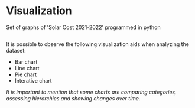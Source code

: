 # Visualization
Set of graphs of 'Solar Cost 2021-2022' programmed in python
##
It is possible to observe the following visualization aids when analyzing the dataset:
- Bar chart
- Line chart
- Pie chart
- Interative chart

*It is important to mention that some charts are comparing categories, assessing hierarchies and showing changes over time.*

